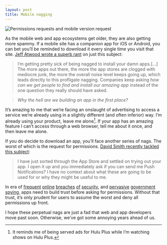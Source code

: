 ```yaml
---
layout: post
title: Mobile nagging
---
```

![Permissions requests and mobile version request](/blog/images/2014/03/app-nags.png)

As the mobile web and app ecosystems get older, they are also getting more spammy. If a mobile site has a companion app for iOS or Android, you can bet you’ll be reminded to download it every single time you visit that site. [Jeff Atwood wrote a superb rant](http://www.codinghorror.com/blog/2014/02/app-pocalypse-now.html) on just this subject:

>I’m getting pretty sick of being nagged to install your damn apps.[...]  The more apps out there, the more the app stores are clogged with mediocre junk, the more the overall noise level keeps going up, which leads directly to this profligate nagging. Companies keep asking *how can we get people to find and install our amazing app* instead of the one question they really should have asked.

> *Why the hell are we building an app in the first place?*

It’s amazing to me that we’re facing an onslaught of advertising to access a service we’re already using in a slightly different (and often inferior) way. I’m already using your product, leave me alone[^hulu]. If your app has an amazing feature I can’t access through a web browser, tell me about it once, and then leave me alone.

If you do decide to download an app, you’ll face another series of nags. The worst of which is the request for permissions. [David Smith recently tackled this subject](http://david-smith.org/blog/2014/02/28/please-dont-push-me/):

>I have just sorted through the App Store and settled on trying out your app. I open it up and you immediately ask if you can send me Push Notifications? I have no context about what these are going to be used for or why they might be useful to me.

In era of [frequent](http://www.nytimes.com/2014/01/11/business/target-breach-affected-70-million-customers.html) [online](http://bits.blogs.nytimes.com/2012/02/12/disruptions-so-many-apologies-so-much-data-mining/) [breaches](http://securitywatch.pcmag.com/news-events/310828-livingsocial-password-breach-affects-50-million-accounts) [of](http://www.dailytech.com/Gawker+Media+Suffers+Massive+Data+Breach+Courtesy+of+Gnosis/article20384.htm) [security](http://www.nytimes.com/2013/10/04/technology/adobe-announces-security-breach.html), and [pervasive](http://boingboing.net/2014/01/27/nsa-and-ghcq-spying-on-your-sm.html) [government](http://www.huffingtonpost.co.uk/2014/02/27/gchq-spied-internet_n_4867664.html) [spying](http://news.cnet.com/8301-13578_3-57593339-38/nsa-docs-boast-now-we-can-wiretap-skype-video-calls/), apps need to build trust before asking for permissions. Without that trust, it’s only prudent for users to assume the worst and deny all permissions up front.

I hope these perpetual nags are just a fad that web and app developers move past soon. Otherwise, we’ve got some annoying years ahead of us.

[^hulu]: It reminds me of being served ads for Hulu Plus while I’m watching shows on Hulu Plus. 
